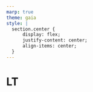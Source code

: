 ```yaml
---
marp: true
theme: gaia
style: |
  section.center {
      display: flex;
      justify-content: center;
      align-items: center;
  }
---
```


<!--
class: center invert
-->

# LT

